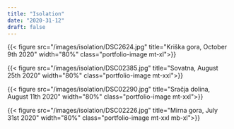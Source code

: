```yaml
---
title: "Isolation"
date: "2020-31-12"
draft: false
---
```


{{< figure src="/images/isolation/DSC2624.jpg" title="Kriška gora, October 9th 2020" width="80%" class="portfolio-image mt-xl">}}

{{< figure src="/images/isolation/DSC02385.jpg" title="Sovatna, August 25th 2020" width="80%" class="portfolio-image mt-xxl">}}

{{< figure src="/images/isolation/DSC02290.jpg" title="Sračja dolina, August 11th 2020" width="80%" class="portfolio-image mt-xxl">}}

{{< figure src="/images/isolation/DSC02226.jpg" title="Mirna gora, July 31st 2020" width="80%" class="portfolio-image mt-xxl mb-xl">}}
